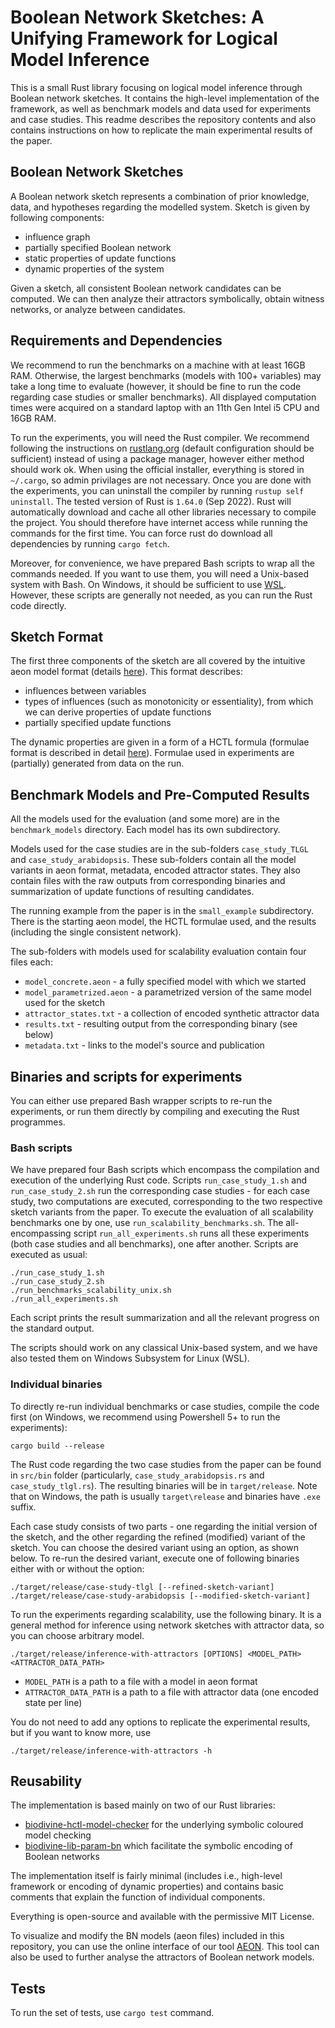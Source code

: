 # Boolean Network Sketches: A Unifying Framework for Logical Model Inference

This is a small Rust library focusing on logical model inference through Boolean network sketches. 
It contains the high-level implementation of the framework, as well as benchmark models and data used for experiments and case studies. 
This readme describes the repository contents and also contains instructions on how to replicate the main experimental results of the paper.

## Boolean Network Sketches

A Boolean network sketch represents a combination of prior knowledge, data, and hypotheses regarding the modelled system.
Sketch is given by following components: 
- influence graph
- partially specified Boolean network 
- static properties of update functions
- dynamic properties of the system

Given a sketch, all consistent Boolean network candidates can be computed. 
We can then analyze their attractors symbolically, obtain witness networks, or analyze between candidates.

## Requirements and Dependencies

We recommend to run the benchmarks on a machine with at least 16GB RAM. 
Otherwise, the largest benchmarks (models with 100+ variables) may take a long time to evaluate (however, it should be fine to run the code regarding case studies or smaller benchmarks). 
All displayed computation times were acquired on a standard laptop with an 11th Gen Intel i5 CPU and 16GB RAM.

To run the experiments, you will need the Rust compiler. 
We recommend following the instructions on [rustlang.org](https://www.rust-lang.org/learn/get-started) (default configuration should be sufficient) instead of using a package manager, however either method should work ok. 
When using the official installer, everything is stored in `~/.cargo`, so admin privilages are not necessary. 
Once you are done with the experiments, you can uninstall the compiler by running `rustup self uninstall`. 
The tested version of Rust is `1.64.0` (Sep 2022).
Rust will automatically download and cache all other libraries necessary to compile the project. 
You should therefore have internet access while running the commands for the first time. 
You can force rust do download all dependencies by running `cargo fetch`.

Moreover, for convenience, we have prepared Bash scripts to wrap all the commands needed. If you want to use them, you will need a Unix-based system with Bash. 
On Windows, it should be sufficient to use [WSL](https://learn.microsoft.com/en-us/windows/wsl/install). 
However, these scripts are generally not needed, as you can run the Rust code directly.


## Sketch Format

The first three components of the sketch are all covered by the intuitive aeon model format (details [here](https://biodivine.fi.muni.cz/aeon/aeon-manual.pdf)). This format describes:
- influences between variables
- types of influences (such as monotonicity or essentiality), from which we can derive properties of update functions
- partially specified update functions 

The dynamic properties are given in a form of a HCTL formula (formulae format is described in detail [here](https://github.com/sybila/biodivine-hctl-model-checker)). Formulae used in experiments are (partially) generated from data on the run.

## Benchmark Models and Pre-Computed Results

All the models used for the evaluation (and some more) are in the `benchmark_models` directory. 
Each model has its own subdirectory.

Models used for the case studies are in the sub-folders `case_study_TLGL` and `case_study_arabidopsis`.
These sub-folders contain all the model variants in aeon format, metadata, encoded attractor states. 
They also contain files with the raw outputs from corresponding binaries and summarization of update functions of resulting candidates.

The running example from the paper is in the `small_example` subdirectory. 
There is the starting aeon model, the HCTL formulae used, and the results (including the single consistent network).

The sub-folders with models used for scalability evaluation contain four files each:
- `model_concrete.aeon` - a fully specified model with which we started
- `model_parametrized.aeon` - a parametrized version of the same model used for the sketch
- `attractor_states.txt` - a collection of encoded synthetic attractor data
- `results.txt` - resulting output from the corresponding binary (see below)
- `metadata.txt` - links to the model's source and publication

## Binaries and scripts for experiments

You can either use prepared Bash wrapper scripts to re-run the experiments, or run them directly by compiling and executing the Rust programmes.

### Bash scripts

We have prepared four Bash scripts which encompass the compilation and execution of the underlying Rust code.
Scripts `run_case_study_1.sh` and `run_case_study_2.sh` run the corresponding case studies - for each case study, two computations are executed, corresponding to the two respective sketch variants from the paper.
To execute the evaluation of all scalability benchmarks one by one, use `run_scalability_benchmarks.sh`.
The all-encompassing script `run_all_experiments.sh` runs all these experiments (both case studies and all benchmarks), one after another. Scripts are executed as usual:

```
./run_case_study_1.sh
./run_case_study_2.sh
./run_benchmarks_scalability_unix.sh
./run_all_experiments.sh
```

Each script prints the result summarization and all the relevant progress on the standard output.

The scripts should work on any classical Unix-based system, and we have also tested them on Windows Subsystem for Linux (WSL).

### Individual binaries

To directly re-run individual benchmarks or case studies, compile the code first (on Windows, we recommend using Powershell 5+ to run the experiments):
```
cargo build --release
```

The Rust code regarding the two case studies from the paper can be found in `src/bin` folder (particularly, `case_study_arabidopsis.rs` and `case_study_tlgl.rs`). 
The resulting binaries will be in `target/release`. 
Note that on Windows, the path is usually `target\release` and binaries have `.exe` suffix. 

Each case study consists of two parts - one regarding the initial version of the sketch, and the other regarding the refined (modified) variant of the sketch. 
You can choose the desired variant using an option, as shown below.
To re-run the desired variant, execute one of following binaries either with or without the option:

```
./target/release/case-study-tlgl [--refined-sketch-variant] 
./target/release/case-study-arabidopsis [--modified-sketch-variant]
```

To run the experiments regarding scalability, use the following binary.
It is a general method for inference using network sketches with attractor data, so you can choose arbitrary model. 

````
./target/release/inference-with-attractors [OPTIONS] <MODEL_PATH> <ATTRACTOR_DATA_PATH>
````
- `MODEL_PATH` is a path to a file with a model in aeon format
- `ATTRACTOR_DATA_PATH` is a path to a file with attractor data (one encoded state per line)

You do not need to add any options to replicate the experimental results, but if you want to know more, use
````
./target/release/inference-with-attractors -h
````


## Reusability

The implementation is based mainly on two of our Rust libraries: 
- [biodivine-hctl-model-checker](https://github.com/sybila/biodivine-hctl-model-checker) for the underlying symbolic coloured model checking
- [biodivine-lib-param-bn](https://github.com/sybila/biodivine-lib-param-bn) which facilitate the symbolic encoding of Boolean networks

The implementation itself is fairly minimal (includes i.e., high-level framework or encoding of dynamic properties) and contains basic comments that explain the function of individual components.

Everything is open-source and available with the permissive MIT License.

To visualize and modify the BN models (aeon files) included in this repository, you can use the online interface of our tool [AEON](https://biodivine.fi.muni.cz/aeon). This tool can also be used to further analyse the attractors of Boolean network models.


## Tests 
To run the set of tests, use `cargo test` command.